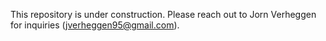This repository is under construction. Please reach out to Jorn Verheggen for inquiries (jverheggen95@gmail.com).
